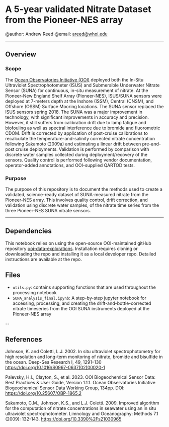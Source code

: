 # A 5-year validated Nitrate Dataset from the Pioneer-NES array
@author: Andrew Reed
@email: areed@whoi.edu

---
## Overview
### Scope
The [Ocean Observatories Initiative (OOI)](https://oceanobservatories.org/) deployed both the In-Situ Ultraviolet Spectrophotometer (ISUS) and Submersible Underwater Nitrate Sensor (SUNA) for continuous, in-situ measurement of nitrate. At the Pioneer-New England Shelf Array (Pioneer-NES), ISUS/SUNA sensors were deployed at 7-meters depth at the Inshore (ISSM), Central (CNSM), and Offshore (OSSM) Surface Mooring locations. The SUNA sensor replaced the ISUS sensors spring 2018. The SUNA was a major improvement in technology, with significant improvements in accuracy and precision. However, it still suffers from calibration drift due to lamp fatigue and biofouling as well as spectral interference due to bromide and fluorometric CDOM. Drift is corrected by application of post-cruise calibrations to recalculate the temperature-and-salinity corrected nitrate concentration following Sakamoto (2009a) and estimating a linear drift between pre-and-post cruise deployments. Validation is performed by comparison with discrete water samples collected during deployment/recovery of the sensors. Quality control is performed following vendor documentation, operator-added annotations, and OOI-supplied QARTOD tests.

### Purpose
The purpose of this repository is to document the methods used to create a validated, science-ready dataset of SUNA-measured nitrate from the Pioneer-NES array. This involves quality control, drift correction, and validation using discrete water samples, of the nitrate time series from the three Pioneer-NES SUNA nitrate sensors.

---
## Dependencies
This notebook relies on using the open-source OOI-maintained gitHub repository [ooi-data-explorations](https://github.com/oceanobservatories/ooi-data-explorations). Installation requires cloning or downloading the repo and installing it as a local developer repo. Detailed instructions are available at the repo.

## Files
* ```utils.py```: contains supporting functions that are used throughout the processing notebook
* ```SUNA_analysis_final.ipynb```: A step-by-step jupyter notebook for accessing, processing, and creating the drift-and-bottle-corrected nitrate timeseries from the OOI SUNA instruments deployed at the Pioneer-NES array

--
## References
Johnson, K. and Coletti, L.J. 2002. In situ ultraviolet spectrophotometry for high resolution and long-term monitoring of nitrate, bromide and bisulfide in the ocean. Deep-Sea Research I, 49, 1291–130 [https://doi.org/10.1016/S0967-0637(02)00020-1 ](https://doi.org/10.1016/S0967-0637(02)00020-1)

Palevsky, H.I., Clayton, S., et al. 2023. OOI Biogeochemical Sensor Data: Best Practices & User Guide, Version 1.1.1. Ocean Observatories Initiative Biogeochemical Sensor Data Working Group, 134pp. DOI: [https://doi.org/10.25607/OBP-1865.2 ](https://doi.org/10.25607/OBP-1865.2 )

Sakamoto, C.M., Johnson, K.S., and L.J. Coletti. 2009. Improved algorithm for the computation of nitrate concentrations in seawater using an in situ ultraviolet spectrophotometer. Limnology and Oceanography: Methods 7.1 (2009): 132-143. [https://doi.org/10.3390%2Fs21030965 ](https://doi.org/10.3390%2Fs21030965)
